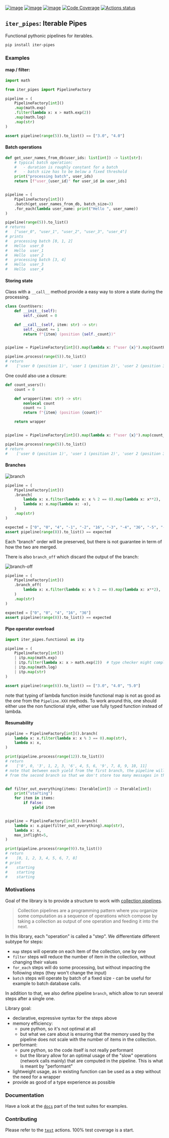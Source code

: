 [![image](https://img.shields.io/pypi/v/iter-pipes.svg)](https://pypi.python.org/pypi/iter-pipes)
[![image](https://img.shields.io/pypi/l/iter-pipes.svg)](https://pypi.python.org/pypi/iter-pipes)
[![image](https://img.shields.io/pypi/pyversions/iter-pipes.svg)](https://pypi.python.org/pypi/iter-pipes)
[![Code Coverage](https://img.shields.io/codecov/c/github/brightnetwork/iter-pipes)](https://app.codecov.io/gh/brightnetwork/iter-pipes)
[![Actions status](https://github.com/brightnetwork/iter-pipes/workflows/test/badge.svg)](https://github.com/brightnetwork/iter-pipes/actions)

## `iter_pipes`: Iterable Pipes

Functional pythonic pipelines for iterables.


```bash
pip install iter-pipes
```

### Examples

#### map / filter:

```python
import math

from iter_pipes import PipelineFactory

pipeline = (
    PipelineFactory[int]()
    .map(math.exp)
    .filter(lambda x: x > math.exp(2))
    .map(math.log)
    .map(str)
)

assert pipeline(range(5)).to_list() == ["3.0", "4.0"]
```

#### Batch operations

```python
def get_user_names_from_db(user_ids: list[int]) -> list[str]:
    # typical batch operation:
    #   - duration is roughly constant for a batch
    #   - batch size has to be below a fixed threshold
    print("processing batch", user_ids)
    return [f"user_{user_id}" for user_id in user_ids]


pipeline = (
    PipelineFactory[int]()
    .batch(get_user_names_from_db, batch_size=3)
    .for_each(lambda user_name: print("Hello ", user_name))
)

pipeline(range(5)).to_list()
# returns
#   ["user_0", "user_1", "user_2", "user_3", "user_4"]
# prints
#   processing batch [0, 1, 2]
#   Hello  user_0
#   Hello  user_1
#   Hello  user_2
#   processing batch [3, 4]
#   Hello  user_3
#   Hello  user_4
```


#### Storing state

Class with a `__call__` method provide a easy way to store a state during the processing.

```python
class CountUsers:
    def __init__(self):
        self._count = 0

    def __call__(self, item: str) -> str:
        self._count += 1
        return f"{item} (position {self._count})"


pipeline = PipelineFactory[int]().map(lambda x: f"user {x}").map(CountUsers())

pipeline.process(range(5)).to_list()
# return
#    ['user 0 (position 1)', 'user 1 (position 2)', 'user 2 (position 3)', 'user 3 (position 4)', 'user 4 (position 5)']
```

One could also use a closure:

```python
def count_users():
    count = 0

    def wrapper(item: str) -> str:
        nonlocal count
        count += 1
        return f"{item} (position {count})"

    return wrapper


pipeline = PipelineFactory[int]().map(lambda x: f"user {x}").map(count_users())

pipeline.process(range(5)).to_list()
# return
#    ['user 0 (position 1)', 'user 1 (position 2)', 'user 2 (position 3)', 'user 3 (position 4)', 'user 4 (position 5)']
```

#### Branches

![branch](https://github.com/brightnetwork/iter-pipes/assets/20539361/cddca673-1bf9-483b-874d-b33dfe6a88c8)

```python
pipeline = (
    PipelineFactory[int]()
    .branch(
        lambda x: x.filter(lambda x: x % 2 == 0).map(lambda x: x**2),
        lambda x: x.map(lambda x: -x),
    )
    .map(str)
)

expected = ["0", "0", "4", "-1", "-2", "16", "-3", "-4", "36", "-5", "-6", "-7"]
assert pipeline(range(8)).to_list() == expected
```

Each "branch" order will be preserved, but there is not guarantee in term of how the two are merged.

There is also `branch_off` which discard the output of the branch:

![branch-off](https://github.com/brightnetwork/iter-pipes/assets/20539361/ba4950b4-3683-4f39-b614-b65120ae81f3)


```python
pipeline = (
    PipelineFactory[int]()
    .branch_off(
        lambda x: x.filter(lambda x: x % 2 == 0).map(lambda x: x**2),
    )
    .map(str)
)

expected = ["0", "0", "4", "16", "36"]
assert pipeline(range(8)).to_list() == expected
```

#### Pipe operator overload

```python
import iter_pipes.functional as itp

pipeline = (
    PipelineFactory[int]()
    | itp.map(math.exp)
    | itp.filter(lambda x: x > math.exp(2))  # type checker might complain
    | itp.map(math.log)
    | itp.map(str)
)

assert pipeline(range(6)).to_list() == ["3.0", "4.0", "5.0"]
```

note that typing of lambda function inside functional map is not as good as the one from the `Pipeline.XXX` methods. To work around this, one should either use the non functional style, either use fully typed function instead of lambda.


#### Resumability

```python
pipeline = PipelineFactory[int]().branch(
    lambda x: x.filter(lambda x: x % 3 == 0).map(str),
    lambda x: x,
)

print(pipeline.process(range(12)).to_list())
# return
#    ['0', 0, '3', 1, 2, 3, '6', 4, 5, 6, '9', 7, 8, 9, 10, 11]
# note that between each yield from the first branch, the pipeline will yield everything
# from the second branch so that we don't store too many messages in the inflight buffer.


def filter_out_everything(items: Iterable[int]) -> Iterable[int]:
    print("starting")
    for item in items:
        if False:
            yield item


pipeline = PipelineFactory[int]().branch(
    lambda x: x.pipe(filter_out_everything).map(str),
    lambda x: x,
    max_inflight=5,
)

print(pipeline.process(range(9)).to_list())
# return
#    [0, 1, 2, 3, 4, 5, 6, 7, 8]
# print
#    starting
#    starting
#    starting
```

### Motivations

Goal of the library is to provide a structure to work with [collection pipelines](https://martinfowler.com/articles/collection-pipeline/).

> Collection pipelines are a programming pattern where you organize some computation as a sequence of operations which compose by taking a collection as output of one operation and feeding it into the next. 

In this library, each "operation" is called a "step". We differentiate different subtype for steps:
- `map` steps will operate on each item of the collection, one by one
- `filter` steps will reduce the number of item in the collection, without changing their values
- `for_each` steps will do some processing, but without impacting the following steps (they won't change the input)
- `batch` steps will operate by batch of a fixed size - can be useful for example to batch database calls.

In addition to that, we also define pipeline `branch`, which allow to run several steps after a single one.

Library goal:
- declarative, expressive syntax for the steps above
- memory efficiency:
    - pure python, so it's not optimal at all
    - but what we care about is ensuring that the memory used by the pipeline does not scale with the number of items in the collection.
- performant:
    - pure python, so the code itself is not really performant
    - but the library allow for an optimal usage of the "slow" operations (network calls mainly) that are computed in the pipeline. This is what is meant by "performant"
- lightweight usage, as in existing function can be used as a step without the need for a wrapper
- provide as good of a type experience as possible



### Documentation

Have a look at the [`docs`](./tests/docs/) part of the test suites for examples.

### Contributing

Please refer to the [`test`](./.github/workflows/test.yml) actions. 100% test coverage is a start.
